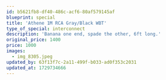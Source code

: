 ```yaml
---
id: b5621fb8-df40-486c-acf6-80af579145af
blueprint: special
title: 'Athene 1M RCA Gray/Black WBT'
type_of_special: interconnect
description: 'Banana one end, spade the other, 6ft long.'
original_price: 1400
price: 1000
images:
  - img_8305.jpeg
updated_by: 63f13f7c-2a11-499f-b033-ad0f353c2031
updated_at: 1729734666
---
```

